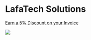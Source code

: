 # LafaTech Solutions

[Earn a 5% Discount on your Invoice](https://checkout.opennode.co/p/dbdf2eab-a00c-4c2d-8965-396fe70bf319)

<a href="https://checkout.opennode.co/p/dbdf2eab-a00c-4c2d-8965-396fe70bf319" target="_blank"><img src="https://app.opennode.co/payment-button.svg"/></a>
